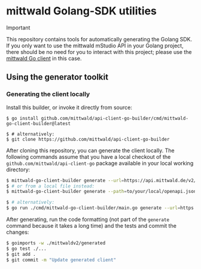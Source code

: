 # mittwald Golang-SDK utilities

> [!IMPORTANT]
> This repository contains tools for automatically generating the Golang SDK. If you only want to use the mittwald mStudio API in your Golang project, there should be no need for you to interact with this project; please use the [mittwald Go client](https://github.com/mittwald/api-client-go) in this case.

## Using the generator toolkit

### Generating the client locally

Install this builder, or invoke it directly from source:

```
$ go install github.com/mittwald/api-client-go-builder/cmd/mittwald-go-client-builder@latest

$ # alternatively:
$ git clone https://github.com/mittwald/api-client-go-builder
```

After cloning this repository, you can generate the client locally. The following commands assume that you have a local checkout of the `github.com/mittwald/api-client-go` package available in your local working directory:

```bash
$ mittwald-go-client-builder generate --url=https://api.mittwald.de/v2/openapi.json --target=./mittwaldv2/generated --pkg=mittwaldv2
$ # or from a local file instead:
$ mittwald-go-client-builder generate --path=to/your/local/openapi.json --target=./mittwaldv2/generated --pkg=mittwaldv2

$ # alternatively:
$ go run ./cmd/mittwald-go-client-builder/main.go generate --url=https://api.mittwald.de/v2/openapi.json --target=./mittwaldv2/generated --pkg=mittwaldv2
```

After generating, run the code formatting (not part of the `generate` command because it takes a long time) and the tests and commit the changes:

```bash
$ goimports -w ./mittwaldv2/generated
$ go test ./...
$ git add .
$ git commit -m "Update generated client"
```
